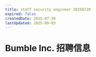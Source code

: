 ```yaml
---
title: staff security engineer 20250729
expired: false
createdDate: 2025-07-30
lastUpdated: 2025-09-03
---
```


# Bumble Inc. 招聘信息

<JobPostingTable job-posting-json-path="bumble/data/staff-security-engineer-20250729" />
